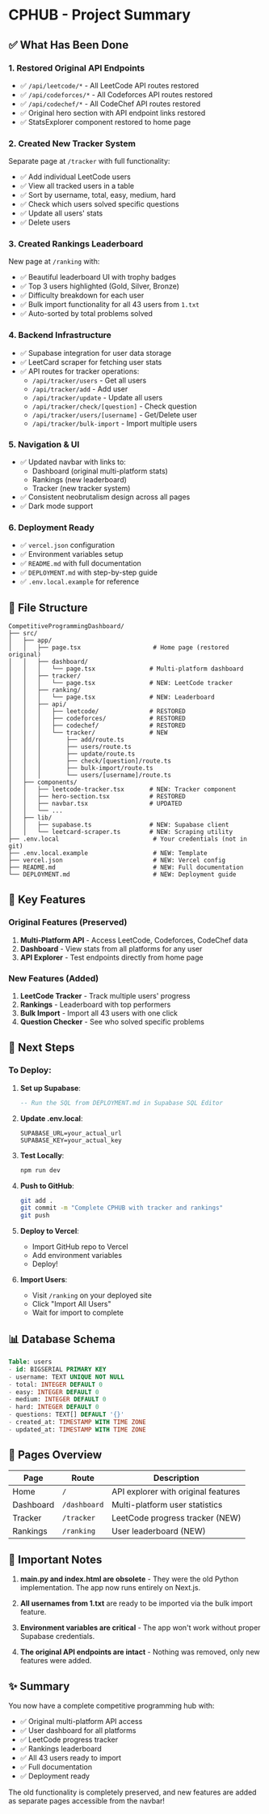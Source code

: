 # CPHUB - Project Summary

## ✅ What Has Been Done

### 1. **Restored Original API Endpoints**
- ✅ `/api/leetcode/*` - All LeetCode API routes restored
- ✅ `/api/codeforces/*` - All Codeforces API routes restored  
- ✅ `/api/codechef/*` - All CodeChef API routes restored
- ✅ Original hero section with API endpoint links restored
- ✅ StatsExplorer component restored to home page

### 2. **Created New Tracker System**
Separate page at `/tracker` with full functionality:
- ✅ Add individual LeetCode users
- ✅ View all tracked users in a table
- ✅ Sort by username, total, easy, medium, hard
- ✅ Check which users solved specific questions
- ✅ Update all users' stats
- ✅ Delete users

### 3. **Created Rankings Leaderboard**
New page at `/ranking` with:
- ✅ Beautiful leaderboard UI with trophy badges
- ✅ Top 3 users highlighted (Gold, Silver, Bronze)
- ✅ Difficulty breakdown for each user
- ✅ Bulk import functionality for all 43 users from `1.txt`
- ✅ Auto-sorted by total problems solved

### 4. **Backend Infrastructure**
- ✅ Supabase integration for user data storage
- ✅ LeetCard scraper for fetching user stats
- ✅ API routes for tracker operations:
  - `/api/tracker/users` - Get all users
  - `/api/tracker/add` - Add user
  - `/api/tracker/update` - Update all users
  - `/api/tracker/check/[question]` - Check question
  - `/api/tracker/users/[username]` - Get/Delete user
  - `/api/tracker/bulk-import` - Import multiple users

### 5. **Navigation & UI**
- ✅ Updated navbar with links to:
  - Dashboard (original multi-platform stats)
  - Rankings (new leaderboard)
  - Tracker (new tracker system)
- ✅ Consistent neobrutalism design across all pages
- ✅ Dark mode support

### 6. **Deployment Ready**
- ✅ `vercel.json` configuration
- ✅ Environment variables setup
- ✅ `README.md` with full documentation
- ✅ `DEPLOYMENT.md` with step-by-step guide
- ✅ `.env.local.example` for reference

## 📁 File Structure

```
CompetitiveProgrammingDashboard/
├── src/
│   ├── app/
│   │   ├── page.tsx                    # Home page (restored original)
│   │   ├── dashboard/
│   │   │   └── page.tsx               # Multi-platform dashboard
│   │   ├── tracker/
│   │   │   └── page.tsx               # NEW: LeetCode tracker
│   │   ├── ranking/
│   │   │   └── page.tsx               # NEW: Leaderboard
│   │   ├── api/
│   │   │   ├── leetcode/              # RESTORED
│   │   │   ├── codeforces/            # RESTORED
│   │   │   ├── codechef/              # RESTORED
│   │   │   └── tracker/               # NEW
│   │   │       ├── add/route.ts
│   │   │       ├── users/route.ts
│   │   │       ├── update/route.ts
│   │   │       ├── check/[question]/route.ts
│   │   │       ├── bulk-import/route.ts
│   │   │       └── users/[username]/route.ts
│   ├── components/
│   │   ├── leetcode-tracker.tsx       # NEW: Tracker component
│   │   ├── hero-section.tsx           # RESTORED
│   │   ├── navbar.tsx                 # UPDATED
│   │   └── ...
│   ├── lib/
│   │   ├── supabase.ts                # NEW: Supabase client
│   │   └── leetcard-scraper.ts        # NEW: Scraping utility
├── .env.local                          # Your credentials (not in git)
├── .env.local.example                  # NEW: Template
├── vercel.json                         # NEW: Vercel config
├── README.md                           # NEW: Full documentation
└── DEPLOYMENT.md                       # NEW: Deployment guide
```

## 🎯 Key Features

### Original Features (Preserved)
1. **Multi-Platform API** - Access LeetCode, Codeforces, CodeChef data
2. **Dashboard** - View stats from all platforms for any user
3. **API Explorer** - Test endpoints directly from home page

### New Features (Added)
1. **LeetCode Tracker** - Track multiple users' progress
2. **Rankings** - Leaderboard with top performers
3. **Bulk Import** - Import all 43 users with one click
4. **Question Checker** - See who solved specific problems

## 🚀 Next Steps

### To Deploy:

1. **Set up Supabase**:
   ```sql
   -- Run the SQL from DEPLOYMENT.md in Supabase SQL Editor
   ```

2. **Update .env.local**:
   ```env
   SUPABASE_URL=your_actual_url
   SUPABASE_KEY=your_actual_key
   ```

3. **Test Locally**:
   ```bash
   npm run dev
   ```

4. **Push to GitHub**:
   ```bash
   git add .
   git commit -m "Complete CPHUB with tracker and rankings"
   git push
   ```

5. **Deploy to Vercel**:
   - Import GitHub repo to Vercel
   - Add environment variables
   - Deploy!

6. **Import Users**:
   - Visit `/ranking` on your deployed site
   - Click "Import All Users"
   - Wait for import to complete

## 📊 Database Schema

```sql
Table: users
- id: BIGSERIAL PRIMARY KEY
- username: TEXT UNIQUE NOT NULL
- total: INTEGER DEFAULT 0
- easy: INTEGER DEFAULT 0
- medium: INTEGER DEFAULT 0
- hard: INTEGER DEFAULT 0
- questions: TEXT[] DEFAULT '{}'
- created_at: TIMESTAMP WITH TIME ZONE
- updated_at: TIMESTAMP WITH TIME ZONE
```

## 🎨 Pages Overview

| Page | Route | Description |
|------|-------|-------------|
| Home | `/` | API explorer with original features |
| Dashboard | `/dashboard` | Multi-platform user statistics |
| Tracker | `/tracker` | LeetCode progress tracker (NEW) |
| Rankings | `/ranking` | User leaderboard (NEW) |

## 📝 Important Notes

1. **main.py and index.html are obsolete** - They were the old Python implementation. The app now runs entirely on Next.js.

2. **All usernames from 1.txt** are ready to be imported via the bulk import feature.

3. **Environment variables are critical** - The app won't work without proper Supabase credentials.

4. **The original API endpoints are intact** - Nothing was removed, only new features were added.

## ✨ Summary

You now have a complete competitive programming hub with:
- ✅ Original multi-platform API access
- ✅ User dashboard for all platforms
- ✅ LeetCode progress tracker
- ✅ Rankings leaderboard
- ✅ All 43 users ready to import
- ✅ Full documentation
- ✅ Deployment ready

The old functionality is completely preserved, and new features are added as separate pages accessible from the navbar!

